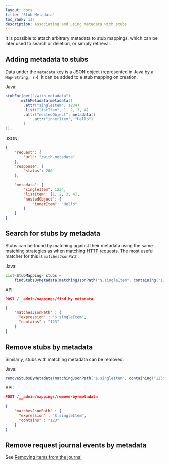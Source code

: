 ```yaml
---
layout: docs
title: 'Stub Metadata'
toc_rank: 117
description: Associating and using metadata with stubs 
---
```


It is possible to attach arbitrary metadata to stub mappings, which can be later used to search or deletion, or simply retrieval.
 
## Adding metadata to stubs

Data under the `metadata` key is a JSON object (represented in Java by a `Map<String, ?>`). It can be added to a stub mapping on creation.

Java:

```java
stubFor(get("/with-metadata")
      .withMetadata(metadata()
        .attr("singleItem", 1234)
        .list("listItem", 1, 2, 3, 4)
        .attr("nestedObject", metadata()
            .attr("innerItem", "Hello")
        )
));
```

JSON:

```json
{
    "request": {
        "url": "/with-metadata"
    },
    "response": {
        "status": 200
    },
    
    "metadata": {
        "singleItem": 1234,
        "listItem": [1, 2, 3, 4],
        "nestedObject": {
            "innerItem": "Hello"
        }
    }
}
```


## Search for stubs by metadata

Stubs can be found by matching against their metadata using the same matching strategies as when [matching HTTP requests](/docs/request-matching/).
 The most useful matcher for this is `matchesJsonPath`:
 
Java:
 
```java
List<StubMapping> stubs =
    findStubsByMetadata(matchingJsonPath("$.singleItem", containing("123")));
``` 

API:

```json
POST /__admin/mappings/find-by-metadata

{
    "matchesJsonPath" : {
      "expression" : "$.singleItem",
      "contains" : "123"
    }
}
```

## Remove stubs by metadata

Similarly, stubs with matching metadata can be removed:

Java:
 
```java
removeStubsByMetadata(matchingJsonPath("$.singleItem", containing("123")));
``` 

API:

```json
POST /__admin/mappings/remove-by-metadata

{
    "matchesJsonPath" : {
      "expression" : "$.singleItem",
      "contains" : "123"
    }
}
```

## Remove request journal events by metadata

See [Removing items from the journal](/docs/verifying/#by-criteria) 

